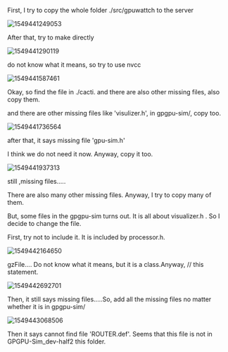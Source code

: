 First, I try to copy the whole folder ./src/gpuwattch to the server



![1549441249053](C:\Users\workshop\AppData\Roaming\Typora\typora-user-images\1549441249053.png)



After that, try to make directly





![1549441290119](C:\Users\workshop\AppData\Roaming\Typora\typora-user-images\1549441290119.png)

do not know what it means, so try to use nvcc

![1549441587461](C:\Users\workshop\AppData\Roaming\Typora\typora-user-images\1549441587461.png)

Okay, so find the file in ./cacti. and there are also other missing files, also copy them.

and there are other missing files like 'visulizer.h', in gpgpu-sim/, copy too.

![1549441736564](C:\Users\workshop\AppData\Roaming\Typora\typora-user-images\1549441736564.png)

after that, it says missing file 'gpu-sim.h'

I think we do not need it now. Anyway, copy it too.

![1549441937313](C:\Users\workshop\AppData\Roaming\Typora\typora-user-images\1549441937313.png)

still ,missing files.....

There are also many other missing files. Anyway, I try to copy many of them.

But, some files in the gpgpu-sim turns out. It is all about visualizer.h . So I decide to change the file.

First, try not to include it. It is included by processor.h.

![1549442164650](C:\Users\workshop\AppData\Roaming\Typora\typora-user-images\1549442164650.png)

gzFile.... Do not know what it means,  but it is a class.Anyway, // this statement.

![1549442692701](C:\Users\workshop\AppData\Roaming\Typora\typora-user-images\1549442692701.png)

Then, it still says missing files.....So, add all the missing files no matter whether it is in gpgpu-sim/

![1549443068506](C:\Users\workshop\AppData\Roaming\Typora\typora-user-images\1549443068506.png)

Then it says cannot find file 'ROUTER.def'. Seems that this file is not in GPGPU-Sim_dev-half2 this folder.
